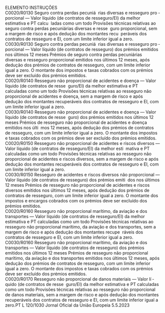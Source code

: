  
ELEMENTO  INSTRUÇÕES  
C0020/R0130  Seguro contra perdas pecuniá ­
rias diversas e resseguro pro ­
porcional — Valor líquido (de 
contratos de resseguro/EI) da 
melhor estimativa e PT calcu ­
ladas como um todo  Provisões técnicas relativas ao seguro contra perdas pecuniárias diversas e resse ­
guro proporcional, sem a margem de risco e após dedução dos montantes recu ­
peráveis dos contratos de resseguro e EI, com um limite inferior igual a zero.  
C0030/R0130  Seguro contra perdas pecuniá ­
rias diversas e resseguro pro ­
porcional — Valor líquido (de 
contratos de resseguro) dos 
prémios emitidos nos últimos 
12 meses  Prémios de seguro contra perdas pecuniárias diversas e resseguro proporcional 
emitidos nos últimos 12 meses, após dedução dos prémios de contratos de 
resseguro, com um limite inferior igual a zero. O montante dos impostos e taxas 
cobrados com os prémios deve ser excluído dos prémios emitidos.  
C0020/R0140  Resseguro não proporcional de 
acidentes e doença — Valor 
líquido (de contratos de resse ­
guro/EI) da melhor estimativa 
e PT calculadas como um todo  Provisões técnicas relativas ao resseguro não proporcional de acidentes e doença, 
sem a margem de risco e após dedução dos montantes recuperáveis dos contratos 
de resseguro e EI, com um limite inferior igual a zero.  
C0030/R0140  Resseguro não proporcional de 
acidentes e doença — Valor 
líquido (de contratos de resse ­
guro) dos prémios emitidos 
nos últimos 12 meses  Prémios de resseguro não proporcional de acidentes e doença emitidos nos últi ­
mos 12 meses, após dedução dos prémios de contratos de resseguro, com um 
limite inferior igual a zero. O montante dos impostos e taxas cobrados com os 
prémios deve ser excluído dos prémios emitidos.  
C0020/R0150  Resseguro não proporcional de 
acidentes e riscos diversos — 
Valor líquido (de contratos de 
resseguro/EI) da melhor esti ­
mativa e PT calculadas como 
um todo  Provisões técnicas relativas ao resseguro não proporcional de acidentes e riscos 
diversos, sem a margem de risco e após dedução dos montantes recuperáveis dos 
contratos de resseguro e EI, com um limite inferior igual a zero.  
C0030/R0150  Resseguro de acidentes e riscos 
diversos não proporcional — 
Valor líquido (de contratos de 
resseguro) dos prémios emiti ­
dos nos últimos 12 meses  Prémios de resseguro não proporcional de acidentes e riscos diversos emitidos nos 
últimos 12 meses, após dedução dos prémios de contratos de resseguro, com um 
limite inferior igual a zero. O montante dos impostos e encargos cobrados com os 
prémios deve ser excluído dos prémios emitidos.  
C0020/R0160  Resseguro não proporcional 
marítimo, da aviação e dos 
transportes — Valor líquido 
(de contratos de resseguro/EI) 
da melhor estimativa e PT 
calculadas como um todo  Provisões técnicas relativas ao resseguro não proporcional marítimo, da aviação e 
dos transportes, sem a margem de risco e após dedução dos montantes recupe ­
ráveis dos contratos de resseguro e EI, com um limite inferior igual a zero.  
C0030/R0160  Resseguro não proporcional 
marítimo, da aviação e dos 
transportes — Valor líquido 
(de contratos de resseguro) dos 
prémios emitidos nos últimos 
12 meses  Prémios de resseguro não proporcional marítimo, da aviação e dos transportes 
emitidos nos últimos 12 meses, após dedução dos prémios de contratos de 
resseguro, com um limite inferior igual a zero. O montante dos impostos e taxas 
cobrados com os prémios deve ser excluído dos prémios emitidos.  
C0020/R0170  Resseguro não proporcional de 
danos materiais — Valor lí ­
quido (de contratos de resse ­
guro/EI) da melhor estimativa 
e PT calculadas como um todo  Provisões técnicas relativas ao resseguro não proporcional de danos materiais, sem 
a margem de risco e após dedução dos montantes recuperáveis dos contratos de 
resseguro e EI, com um limite inferior igual a zero.PT  L 120/1030 Jornal Oficial da União Europeia 5.5.2023